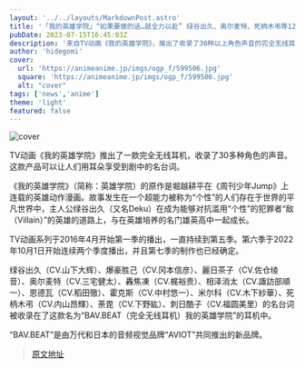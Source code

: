 ```yaml
---
layout: '../../layouts/MarkdownPost.astro'
title: '「我的英雄学院」“如果要做的话…就全力以赴” 绿谷出久、奥尔麦特、死柄木弔等12个角色30种以上的名台词收录的无线耳机登场！'
pubDate: 2023-07-15T16:45:03Z
description: '来自TV动画《我的英雄学院》，推出了收录了30种以上角色声音的完全无线耳机！'
author: 'hidegomi'
cover:
  url: 'https://animeanime.jp/imgs/ogp_f/599506.jpg'
  square: 'https://animeanime.jp/imgs/ogp_f/599506.jpg'
  alt: "cover"
tags: ['news','anime']
theme: 'light'
featured: false
---
```

![cover](https://animeanime.jp/imgs/ogp_f/599506.jpg)

TV动画《我的英雄学院》推出了一款完全无线耳机，收录了30多种角色的声音。这款产品可以让人们用耳朵享受到剧中的名台词。

《我的英雄学院》（简称：英雄学院）的原作是堀越耕平在《周刊少年Jump》上连载的英雄动作漫画。故事发生在一个超能力被称为“个性”的人们存在于世界的平凡世界中，主人公绿谷出久（又名Deku）在成为能够对抗滥用“个性”的犯罪者“敌（Villain）”的英雄的道路上，与在英雄培养的名门雄英高中一起成长。

TV动画系列于2016年4月开始第一季的播出，一直持续到第五季。第六季于2022年10月1日开始连续两个季度播出，并且第七季的制作也已经确定。

绿谷出久（CV.山下大辉）、爆豪胜己（CV.冈本信彦）、麗日茶子（CV.佐仓绫音）、奥尔麦特（CV.三宅健太）、轟焦凍（CV.梶裕贵）、相泽消太（CV.諏訪部順一）、恩德瓦（CV.稻田徹）、霍克斯（CV.中村悠一）、米尔科（CV.木下紗華）、死柄木弔（CV.内山昂輝）、荼毘（CV.下野紘）、刺日酷子（CV.福圆美里）的名台词被收录在了这款名为“BAV.BEAT（完全无线耳机）我的英雄学院”的耳机中。

“BAV.BEAT”是由万代和日本的音频视觉品牌“AVIOT”共同推出的新品牌。

>[原文地址](https://animeanime.jp/article/2023/07/15/78631.html)  